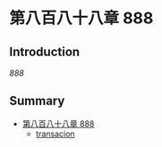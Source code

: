 # 第八百八十八章 888

## Introduction
*888*

## Summary
 * [第八百八十八章 888](README.md)
     * [transacion](transaction.md)
    
